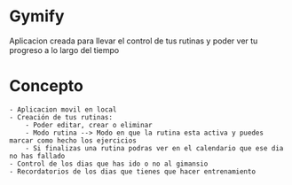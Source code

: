 # Gymify
Aplicacion creada para llevar el control de tus rutinas y poder ver tu progreso a lo largo del tiempo

# Concepto
    - Aplicacion movil en local
    - Creación de tus rutinas:
        - Poder editar, crear o eliminar
        - Modo rutina --> Modo en que la rutina esta activa y puedes marcar como hecho los ejercicios
        - Si finalizas una rutina podras ver en el calendario que ese dia no has fallado
    - Control de los dias que has ido o no al gimansio
    - Recordatorios de los dias que tienes que hacer entrenamiento

